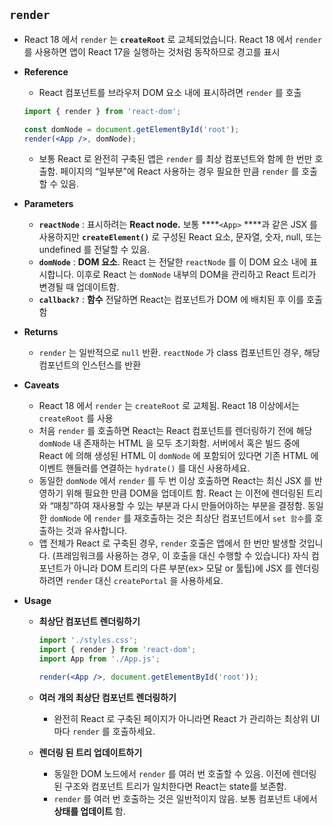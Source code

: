 ## `render`

- React 18 에서 `render` 는 **`createRoot`** 로 교체되었습니다. React 18 에서 `render` 를 사용하면 앱이 React 17을 실행하는 것처럼 동작하므로 경고를 표시
- **Reference**
    - React 컴포넌트를 브라우저 DOM 요소 내에 표시하려면 `render` 를 호출
    
    ```jsx
    import { render } from 'react-dom';
    
    const domNode = document.getElementById('root');
    render(<App />, domNode);
    ```
    
    - 보통 React 로 완전히 구축된 앱은 `render` 를 최상 컴포넌트와 함께 한 번만 호출함. 페이지의 “일부분”에 React 사용하는 경우 필요한 만큼 `render` 를 호출 할  수 있음.
- **Parameters**
    - **`reactNode`** : 표시하려는 **React node.** 보통 ****`<App>` ****과 같은 JSX 를 사용하지만 **`createElement()`** 로 구성된 React 요소, 문자열, 숫자, null, 또는 undefined 를 전달할 수 있음.
    - **`domNode`** : **DOM 요소**. React 는 전달한 `reactNode` 를 이 DOM 요소 내에 표시합니다. 이후로 React 는 `domNode` 내부의 DOM을 관리하고 React 트리가 변경될 때 업데이트함.
    - **`callback?`** : **함수** 전달하면 React는 컴포넌트가 DOM 에 배치된 후 이를 호출함
- **Returns**
    - `render` 는 일반적으로 `null` 반환. `reactNode` 가 class 컴포넌트인 경우, 해당 컴포넌트의 인스턴스를 반환
- **Caveats**
    - React 18 에서 `render` 는 `createRoot` 로 교체됨. React 18 이상에서는 `createRoot` 를 사용
    - 처음 `render` 를 호출하면 React는 React 컴포넌트를 렌더링하기 전에 해당 `domNode` 내 존재하는 HTML 을 모두 초기화함. 서버에서 혹은 빌드 중에 React 에 의해 생성된 HTML 이 `domNode` 에 포함되어 있다면 기존 HTML 에 이벤트 핸들러를 연결하는 `hydrate()` 를 대신 사용하세요.
    - 동일한 `domNode` 에서 `render` 를 두 번 이상 호출하면 React는 최신 JSX 를 반영하기 위해 필요한 만큼 DOM을 업데이트 함. React 는 이전에 렌더링된 트리와 “매칭”하여 재사용할 수 있는 부분과 다시 만들어야하는 부분을 결정함. 동일한 `domNode` 에 `render` 를 재호출하는 것은 최상단 컴포넌트에서 `set 함수`를 호출하는 것과 유사합니다.
    - 앱 전체가 React 로 구축된 경우, `render` 호출은 앱에서 한 번만 발생할 것입니다. (프레임워크를 사용하는 경우, 이 호출을 대신 수행할 수 있습니다) 자식 컴포넌트가 아니라 DOM 트리의 다른 부분(ex> 모달 or 툴팁)에 JSX 를 렌더링하려면 `render` 대신 `createPortal` 을 사용하세요.
- **Usage**
    - **최상단 컴포넌트 렌더링하기**
        
        ```jsx
        import './styles.css';
        import { render } from 'react-dom';
        import App from './App.js';
        
        render(<App />, document.getElementById('root'));
        
        ```
        
    - **여러 개의 최상단 컴포넌트 렌더링하기**
        - 완전히 React 로 구축된 페이지가 아니라면 React 가 관리하는 최상위 UI 마다 `render` 를 호출하세요.
    - **렌더링 된 트리 업데이트하기**
        - 동일한 DOM 노드에서 `render` 를 여러 번 호출할 수 있음. 이전에 렌더링 된 구조와 컴포넌트 트리가 일치한다면 React는 state를 보존함.
        - `render` 를 여러 번 호출하는 것은 일반적이지 않음. 보통 컴포넌트 내에서 **상태를 업데이트** 함.
